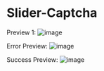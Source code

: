 # Slider-Captcha


Preview 1:
![image](https://user-images.githubusercontent.com/28632267/198692797-99078bb2-2ad6-4a40-8006-583248b49aa7.png)


Error Preview: 
![image](https://user-images.githubusercontent.com/28632267/198692897-acd31c33-85b1-4d32-8385-bab164a33d6e.png)


Success Preview:
![image](https://user-images.githubusercontent.com/28632267/198692991-ad09af89-a7af-44a8-8348-3c07dcde18fb.png)
